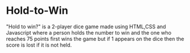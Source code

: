 # Hold-to-Win
"Hold to win?" is a 2-player dice game made using HTML,CSS and Javascript where a person holds the number to win and the one who reaches 75 points first wins the game but if 1 appears on the dice then the score is lost if it is not held.
